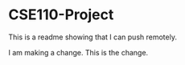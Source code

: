 # CSE110-Project

This is a readme showing that I can push remotely. 

I am making a change. This is the change. 